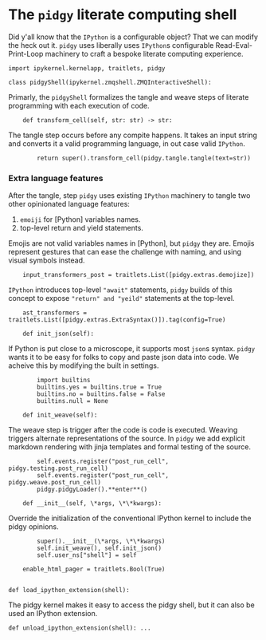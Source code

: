 # The `pidgy` literate computing shell

Did y'all know that the `IPython` is a configurable object? That we can modify the heck out it. `pidgy` uses liberally uses `IPython`s configurable Read-Eval-Print-Loop machinery to craft a bespoke literate computing experience.

    import ipykernel.kernelapp, traitlets, pidgy

    class pidgyShell(ipykernel.zmqshell.ZMQInteractiveShell):

Primarly, the `pidgyShell` formalizes the tangle and weave steps of literate programming with each execution of code.

        def transform_cell(self, str: str) -> str:

The tangle step occurs before any compite happens. It takes an input string and converts it a valid programming language, in out case valid `IPython`.

            return super().transform_cell(pidgy.tangle.tangle(text=str))

### Extra language features

After the tangle, step `pidgy` uses existing `IPython` machinery to tangle two other opinionated language features:

1. `emoiji` for [Python] variables names.
2. top-level return and yield statements.

Emojis are not valid variables names in [Python], but `pidgy` they are. Emojis represent gestures that can ease the challenge with naming, and using visual symbols instead.

        input_transformers_post = traitlets.List([pidgy.extras.demojize])

`IPython` introduces top-level `"await"` statements, `pidgy` builds of this concept to expose
`"return" and "yeild"` statements at the top-level.

        ast_transformers = traitlets.List([pidgy.extras.ExtraSyntax()]).tag(config=True)

        def init_json(self):

If Python is put close to a microscope, it supports most `json`s syntax. `pidgy` wants it to be easy
for folks to copy and paste json data into code. We acheive this by modifying the built in settings.

            import builtins
            builtins.yes = builtins.true = True
            builtins.no = builtins.false = False
            builtins.null = None

        def init_weave(self):

The weave step is trigger after the code is code is executed. Weaving triggers alternate representations of the source. In `pidgy` we add explicit markdown rendering with jinja templates and formal testing of the source.

            self.events.register("post_run_cell", pidgy.testing.post_run_cell)
            self.events.register("post_run_cell", pidgy.weave.post_run_cell)
            pidgy.pidgyLoader().**enter**()

        def __init__(self, \*args, \*\*kwargs):

Override the initialization of the conventional IPython kernel to include the pidgy opinions.

            super().__init__(\*args, \*\*kwargs)
            self.init_weave(), self.init_json()
            self.user_ns["shell"] = self

        enable_html_pager = traitlets.Bool(True)


    def load_ipython_extension(shell):

The pidgy kernel makes it easy to access the pidgy shell, but it can also be used an IPython extension.

    def unload_ipython_extension(shell): ...

